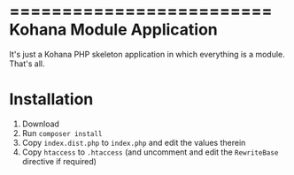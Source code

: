 =========================
Kohana Module Application
=========================

It's just a Kohana PHP skeleton application in which everything is a module.
That's all.

# Installation

1. Download
2. Run `composer install`
3. Copy `index.dist.php` to `index.php` and edit the values therein
4. Copy `htaccess` to `.htaccess` (and uncomment and edit the `RewriteBase` directive if required)
